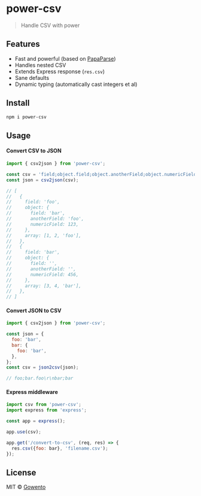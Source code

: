 # power-csv

> Handle CSV with power

## Features

- Fast and powerful (based on [PapaParse](https://github.com/mholt/PapaParse))
- Handles nested CSV
- Extends Express response (`res.csv`)
- Sane defaults
- Dynamic typing (automatically cast integers et al)

## Install

```sh
npm i power-csv
```

## Usage

#### Convert CSV to JSON

```js
import { csv2json } from 'power-csv';

const csv = 'field;object.field;object.anotherField;object.numericField;array.0;array.1;array.2\r\nfoo;bar;foo;123;1;2;foo\r\nbar;;;456;3;4;bar';
const json = csv2json(csv);

// [
//   {
//     field: 'foo',
//     object: {
//       field: 'bar',
//       anotherField: 'foo',
//       numericField: 123,
//     },
//     array: [1, 2, 'foo'],
//   },
//   {
//     field: 'bar',
//     object: {
//       field: '',
//       anotherField: '',
//       numericField: 456,
//     },
//     array: [3, 4, 'bar'],
//   },
// ]
```

#### Convert JSON to CSV

```js
import { csv2json } from 'power-csv';

const json = {
  foo: 'bar',
  bar: {
    foo: 'bar',
  },
};
const csv = json2csv(json);

// foo;bar.foo\r\nbar;bar
```

#### Express middleware

```js
import csv from 'power-csv';
import express from 'express';

const app = express();

app.use(csv);

app.get('/convert-to-csv', (req, res) => {
  res.csv({foo: bar}, 'filename.csv');
});
```

## License

MIT © [Gowento](https://github.com/gowento)

